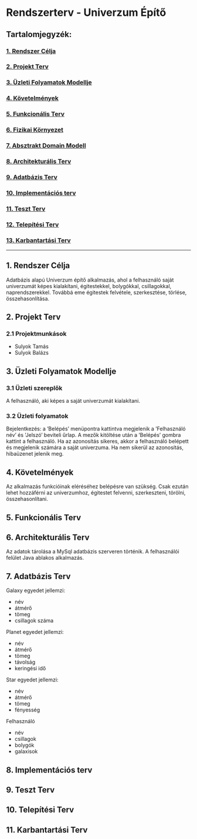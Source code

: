 # Rendszerterv - Univerzum Építő

## Tartalomjegyzék:

### [1. Rendszer Célja](https://github.com/SulyokTams/ProgTech_Project-ST_SB/blob/main/Rendszerterv/Rendszerterv.md#1-rendszer-c%C3%A9lja)

### [2. Projekt Terv](https://github.com/SulyokTams/ProgTech_Project-ST_SB/blob/main/Rendszerterv/Rendszerterv.md#2-projekt-terv)

### [3. Üzleti Folyamatok Modellje](https://github.com/SulyokTams/ProgTech_Project-ST_SB/blob/main/Rendszerterv/Rendszerterv.md#3-%C3%BCzleti-folyamatok-modellje)

### [4. Követelmények](https://github.com/SulyokTams/ProgTech_Project-ST_SB/blob/main/Rendszerterv/Rendszerterv.md#4-k%C3%B6vetelm%C3%A9nyek)

### [5. Funkcionális Terv](https://github.com/SulyokTams/ProgTech_Project-ST_SB/blob/main/Rendszerterv/Rendszerterv.md#5-funkcion%C3%A1lis-terv)

### [6. Fizikai Környezet](https://github.com/SulyokTams/ProgTech_Project-ST_SB/blob/main/Rendszerterv/Rendszerterv.md#6-fizikai-k%C3%B6rnyezet)

### [7. Absztrakt Domain Modell](https://github.com/SulyokTams/ProgTech_Project-ST_SB/blob/main/Rendszerterv/Rendszerterv.md#7-absztrakt-domain-modell)

### [8. Architekturális Terv](https://github.com/SulyokTams/ProgTech_Project-ST_SB/blob/main/Rendszerterv/Rendszerterv.md#8-architektur%C3%A1lis-terv)

### [9. Adatbázis Terv](https://github.com/SulyokTams/ProgTech_Project-ST_SB/blob/main/Rendszerterv/Rendszerterv.md#9-adatb%C3%A1zis-terv)

### [10. Implementációs terv](https://github.com/SulyokTams/ProgTech_Project-ST_SB/blob/main/Rendszerterv/Rendszerterv.md#10-implement%C3%A1ci%C3%B3s-terv)

### [11. Teszt Terv](https://github.com/SulyokTams/ProgTech_Project-ST_SB/blob/main/Rendszerterv/Rendszerterv.md#11-teszt-terv)

### [12. Telepítési Terv](https://github.com/SulyokTams/ProgTech_Project-ST_SB/blob/main/Rendszerterv/Rendszerterv.md#12-telep%C3%ADt%C3%A9si-terv)

### [13. Karbantartási Terv](https://github.com/SulyokTams/ProgTech_Project-ST_SB/blob/main/Rendszerterv/Rendszerterv.md#13-karbantart%C3%A1si-terv)

----------

## 1. Rendszer Célja
Adatbázis alapú Univerzum építő alkalmazás, ahol a felhasználó saját univerzumát képes kialakítani, égitestekkel, bolygókkal, csillagokkal, naprendszerekkel. Továbbá eme égitestek felvétele, szerkesztése, törlése, összehasonlítása.

## 2. Projekt Terv
### 2.1 Projektmunkások
-   Sulyok Tamás
-   Sulyok Balázs

## 3. Üzleti Folyamatok Modellje
### 3.1 Üzleti szereplők
A felhasználó, aki képes a saját univerzumát kialakítani.
### 3.2 Üzleti folyamatok

Bejelentkezés: a ’Belépés’ menüpontra kattintva megjelenik a ’Felhasználó név’ és ’Jelszó’ beviteli űrlap. A mezők kitöltése után a ’Belépés’ gombra kattint a felhasználó. Ha az azonosítás sikeres, akkor a felhasználó belépett és megjelenik számára a saját univerzuma. Ha nem sikerül az azonosítás, hibaüzenet jelenik meg.
## 4. Követelmények
Az alkalmazás funkcióinak eléréséhez belépésre van szükség. Csak ezután lehet hozzáférni az univerzumhoz, égitestet felvenni, szerkeszteni, törölni, összehasonlítani.

## 5. Funkcionális Terv

## 6. Architekturális Terv
Az adatok tárolása a MySql adatbázis szerveren történik. A felhasználói felület Java ablakos alkalmazás.
## 7. Adatbázis Terv
Galaxy egyedet jellemzi:
-   név
-   átmérő
-   tömeg
- csillagok száma

Planet egyedet jellemzi:
-   név
-   átmérő
-   tömeg
- távolság
- keringési idő

Star egyedet jellemzi:
-   név
-   átmérő
-   tömeg
- fényesség

Felhasználó
- név
- csillagok
- bolygók
- galaxisok
## 8. Implementációs terv


## 9. Teszt Terv

## 10. Telepítési Terv

## 11. Karbantartási Terv
